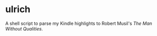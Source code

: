 # ulrich
A shell script to parse my Kindle highlights to Robert Musil's _The Man Without Qualities_.
